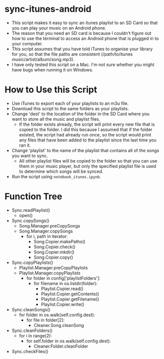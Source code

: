 # sync-itunes-android
- This script makes it easy to sync an itunes playlist to an SD Card so that you can play your music on an Android phone. 
- The reason that you need an SD card is because I couldn't figure out how to use the terminal to access an Android phone that is plugged in to your computer. 
- This script assumes that you have told iTunes to organise your library for you, so that the file paths are consistent (/path/to/itunes music/artist/album/song.mp3). 
- I have only tested this script on a Mac. I'm not sure whether you might have bugs when running it on Windows. 

# How to Use this Script
- Use iTunes to export each of your playlists to an m3u file. 
- Download this script to the same folders as your playlists. 
- Change 'dest' to the location of the folder in the SD Card where you want to store all the music and playlist files. 
	- If the folder exists already, the script will print every new file that is copied to the folder. I did this because I assumed that if the folder existed, the script had already run once, so the script would print any files that have been added to the playlist since the last time you ran it. 
- Change 'playlist' to the name of the playlist that contains all of the songs you want to sync. 
	- All other playlist files will be copied to the folder so that you can use them in your music player, but only the specified playlist file is used to determine which songs will be synced. 
- Run the script using `notebook_itunes.ipynb`. 

# Function Tree
- Sync.readPlaylist()
	- open()
- Sync.copySongs()
	- Song.Manager.preCopySongs
	- Song.Manager.copySongs
		- for i, path in iterator:
			- Song.Copier.makePaths()
			- Song.Copier.check()
			- Song.Copier.mkdir()
			- Song.Copier.copy()
- Sync.copyPlaylists()
	- Playlist.Manager.preCopyPlaylists
	- Playlist.Manager.copyPlaylists
		- for folder in config['playlistFolders']:
			- for filename in os.listdir(folder):
				- Playlist.Copier.read()
				- Playlist.Copier.getContents()
				- Playlist.Copier.getFilename()
				- Playlist.Copier.write()
- Sync.cleanSongs()
	- for folder in os.walk(self.config.dest):
		- for file in folder[2]:
			- Cleaner.Song.cleanSong
- Sync.cleanFolders()
	- for i in range(2):
		- for self.folder in os.walk(self.config.dest):
			- Cleaner.Folder.cleanFolder
- Sync.checkFiles()